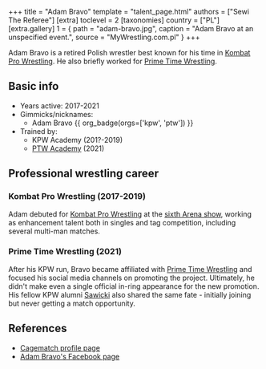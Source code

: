 +++
title = "Adam Bravo"
template = "talent_page.html"
authors = ["Sewi The Referee"]
[extra]
toclevel = 2
[taxonomies]
country = ["PL"]
[extra.gallery]
1 = { path = "adam-bravo.jpg", caption = "Adam Bravo at an unspecified event.", source = "MyWrestling.com.pl" }
+++

Adam Bravo is a retired Polish wrestler best known for his time in [Kombat Pro Wrestling](@/o/kpw.md). He also briefly worked for [Prime Time Wrestling](@/o/ptw.md).

## Basic info

* Years active: 2017-2021
* Gimmicks/nicknames:
  - Adam Bravo {{ org_badge(orgs=['kpw', 'ptw']) }}
* Trained by:
  - KPW Academy (201?-2019)
  - [PTW Academy](@/o/ptw-academy.md) (2021)

## Professional wrestling career

### Kombat Pro Wrestling (2017-2019)

Adam debuted for [Kombat Pro Wrestling](@/o/kpw.md) at the [sixth Arena show](@/e/kpw/2017-04-08-kpw-arena-6.md), working as enhancement talent
both in singles and tag competition, including several multi-man matches.

### Prime Time Wrestling (2021)

After his KPW run, Bravo became affiliated with [Prime Time Wrestling](@/o/ptw.md) and focused his social media channels on promoting the project.
Ultimately, he didn't make even a single official in-ring appearance for the new promotion.
His fellow KPW alumni [Sawicki](@/w/sawicki.md) also shared the same fate - initially joining but never getting a match opportunity.

## References

* [Cagematch profile page](https://www.cagematch.net/?id=2&nr=19681&name=Adam+Bravo)
* [Adam Bravo's Facebook page](https://www.facebook.com/BravoAdamPL)
